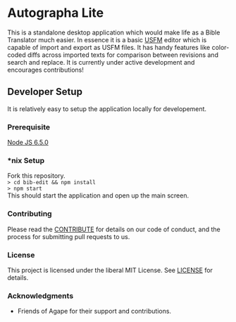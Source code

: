 # Autographa Lite

This is a standalone desktop application which would make life as a Bible Translator much easier. In essence it is a basic [USFM](http://paratext.org/about/usfm) editor which is capable of import and export as USFM files. It has handy features like color-coded diffs across imported texts for comparison between revisions and search and replace. It is currently under active development and encourages contributions!

## Developer Setup
It is relatively easy to setup the application locally for developement.


### Prerequisite
[Node JS 6.5.0](https://nodejs.org/download/release/v6.5.0/)

### *nix Setup  
Fork this repository.   
```> cd bib-edit && npm install ```   
```> npm start```
<br>
This should start the application and open up the main screen.

### Contributing
Please read the [CONTRIBUTE](https://github.com/Bridgeconn/bib-edit/blob/master/CONTRIBUTE.md) for details on our code of conduct, and the process for submitting pull requests to us.

### License
This project is licensed under the liberal MIT License. See [LICENSE](https://github.com/Bridgeconn/bib-edit/blob/master/LICENSE) for details.

### Acknowledgments
* Friends of Agape for their support and contributions.
